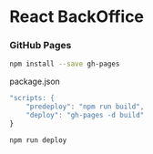 # React BackOffice

### GitHub Pages
```bash
npm install --save gh-pages
```

package.json
```js 
"scripts: {
    "predeploy": "npm run build",
    "deploy": "gh-pages -d build"
}
```

```bash
npm run deploy
```